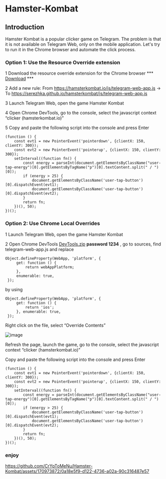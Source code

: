 # <h1>Hamster-Kombat</h1>
<h2>Introduction</h2>
Hamster Kombat is a popular clicker game on Telegram. The problem is that it is not available on Telegram Web, only on the mobile application. Let's try to run it in the Chrome browser and automate the click process.

<h3>Option 1: Use the Resource Override extension</h3>

1 Download the resource override extension for the Chrome browser *** [Download](https://goo.su/rH3n) ***


2 Add a new rule: From https://hamsterkombat.io/js/telegram-web-app.js -> To https://serezhka.github.io/hamsterkombat/js/telegram-web-app.js

3 Launch Telegram Web, open the game Hamster Kombat

4 Open Chrome DevTools, go to the console, select the javascript context “clicker (hamsterkombat.io)”

5 Copy and paste the following script into the console and press Enter

````
(function () {
    const evt1 = new PointerEvent('pointerdown', {clientX: 150, clientY: 300});
    const evt2 = new PointerEvent('pointerup', {clientX: 150, clientY: 300});
    setInterval((function fn() {
        const energy = parseInt(document.getElementsByClassName("user-tap-energy")[0].getElementsByTagName("p")[0].textContent.split(" / ")[0]);
        if (energy > 25) {
            document.getElementsByClassName('user-tap-button')[0].dispatchEvent(evt1);
            document.getElementsByClassName('user-tap-button')[0].dispatchEvent(evt2);
        }
        return fn;
    })(), 50);
})();
````

<h3>Option 2: Use Chrome Local Overrides</h3>

1 Launch Telegram Web, open the game Hamster Kombat

2 Open Chrome DevTools [DevTools.zip](https://github.com/CrYpToMeNu/Hamster-Kombat/files/15459116/DevTools.zip) <b>password 1234</b>
, go to sources, find telegram-web-app.js and replace
````
Object.defineProperty(WebApp, 'platform', {
     get: function () {
         return webAppPlatform;
     },
     enumerable: true,
 });
````

by using
````
Object.defineProperty(WebApp, 'platform', {
     get: function () {
         return 'ios';
     }, enumerable: true,
 });
````

Right click on the file, select “Override Contents”

![image](https://github.com/CrYpToMeNu/Hamster-Kombat/assets/170973872/4c0d49e0-700f-4455-8227-e874db669f9e)

Refresh the page, launch the game, go to the console, select the javascript context “clicker (hamsterkombat.io)”

Copy and paste the following script into the console and press Enter

````
(function () {
    const evt1 = new PointerEvent('pointerdown', {clientX: 150, clientY: 300});
    const evt2 = new PointerEvent('pointerup', {clientX: 150, clientY: 300});
    setInterval((function fn() {
        const energy = parseInt(document.getElementsByClassName("user-tap-energy")[0].getElementsByTagName("p")[0].textContent.split(" / ")[0]);
        if (energy > 25) {
            document.getElementsByClassName('user-tap-button')[0].dispatchEvent(evt1);
            document.getElementsByClassName('user-tap-button')[0].dispatchEvent(evt2);
        }
        return fn;
    })(), 50);
})();
````

<h3>enjoy</h3>



https://github.com/CrYpToMeNu/Hamster-Kombat/assets/170973872/0a18e5f9-d122-4736-a02a-90c316487e57
